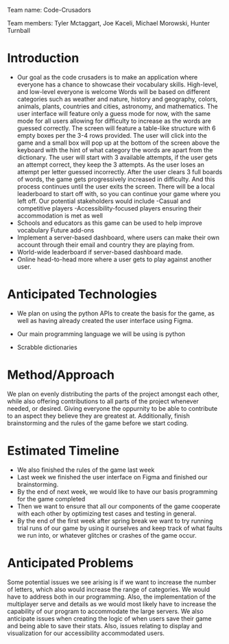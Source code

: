 Team name: Code-Crusadors

Team members: Tyler Mctaggart, Joe Kaceli, Michael Morowski, Hunter Turnball

# Introduction

-	Our goal as the code crusaders is to make an application where everyone has a chance to showcase their vocabulary skills.
	High-level, and low-level everyone is welcome
Words will be based on different categories such as weather and nature, history and geography, colors, animals, plants, countries and cities, astronomy, and mathematics. The user interface will feature only a guess mode for now, with the same mode for all users allowing for difficulty to increase as the words are guessed correctly. The screen will feature a table-like structure with 6 empty boxes per the 3-4 rows provided. The user will click into the game and a small box will pop up at the bottom of the screen above the keyboard with the hint of what category the words are apart from the dictionary. The user will start with 3 available attempts, if the user gets an attempt correct, they keep the 3 attempts. As the user loses an attempt per letter guessed incorrectly. After the user clears 3 full boards of words, the game gets progressively increased in difficulty. And this process continues until the user exits the screen. There will be a local leaderboard to start off with, so you can continue your game where you left off.  Our potential stakeholders would include
-Casual and competitive players
-Accessibility-focused players ensuring their accommodation is met as well
- Schools and educators as this game can be used to help improve vocabulary
Future add-ons
-	Implement a server-based dashboard, where users can make their own account through their email and country they are playing from. 
-	World-wide leaderboard if server-based dashboard made.
-	Online head-to-head more where a user gets to play against another user. 


# Anticipated Technologies

-	We plan on using the python APIs to create the basis for the game, as well as having already created the user interface using Figma. 
-	Our main programming language we will be using is python

-	Scrabble dictionaries


# Method/Approach
We plan on evenly distributing the parts of the project amongst each other, while also offering contributions to all parts of the project whenever needed, or desired. Giving everyone the oppurnity to be able to contribute to an aspect they believe they are greatest at. 
Additionally, finish brainstorming and the rules of the game before we start coding.

# Estimated Timeline
- 	We also finished the rules of the game last week
-	Last week we finished the user interface on Figma and finished our brainstorming. 
-	By the end of next week, we would like to have our basis programming for the game completed
-	Then we want to ensure that all our components of the game cooperate with each other by optimizing test cases and testing in general.
-	By the end of the first week after spring break we want to try running trial runs of our game by using it ourselves and keep track of what faults we run into, or whatever glitches or crashes of the game occur. 


# Anticipated Problems
Some potential issues we see arising is if we want to increase the number of letters, which also would increase the range of categories. We would have to address both in our programming. Also, the implementation of the multiplayer serve and details as we would most likely have to increase the capability of our program to accommodate the large servers. We also anticipate issues when creating the logic of when users save their game and being able to save their stats. Also, issues relating to display and visualization for our accessibility accommodated users. 
